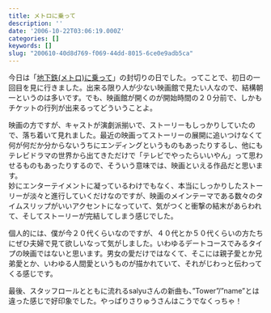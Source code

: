 ```yaml
---
title: メトロに乗って
description: ''
date: '2006-10-22T03:06:19.000Z'
categories: []
keywords: []
slug: "200610-40d8d769-f069-44dd-8015-6ce0e9adb5ca"
---
```

今日は「[地下鉄(メトロ)に乗って](http://www.metro-movie.jp/)」の封切りの日でした。ってことで、初日の一回目を見に行きました。出来る限り人が少ない映画館で見たい人なので、結構朝一というのは多いです。でも、映画館が開くのが開始時間の２０分前で、しかもチケットの行列が出来るってどういうことよ。

映画の方ですが、キャストが演劇派揃いで、ストーリーもしっかりしていたので、落ち着いて見れました。最近の映画ってストーリーの展開に追いつけなくて何が何だか分からないうちにエンディングというものもあったりするし、他にもテレビドラマの世界から出てきただけで「テレビでやったらいいやん」って思わせるものもあったりするので、そういう意味では、映画といえる作品だと思います。  
妙にエンターテイメントに凝っているわけでもなく、本当にしっかりしたストーリーが淡々と進行していくだけなのですが、映画のメインテーマである数々のタイムスリップがいいアクセントになっていて、気がつくと衝撃の結末があらわれて、そしてストーリーが完結してしまう感じでした。

個人的には、僕が今２０代くらいなのですが、４０代とか５０代くらいの方たちにぜひ夫婦で見て欲しいなって気がしました。いわゆるデートコースでみるタイプの映画ではないと思います。男女の愛だけではなくて、そこには親子愛とか兄弟愛とか、いわゆる人間愛というものが描かれていて、それがじわっと伝わってくる感じです。

最後、スタッフロールとともに流れるsalyuさんの新曲も、”Tower”/”name”とは違った感じで好印象でした。やっぱりさりゅうさんはこうでなくっちゃ！
